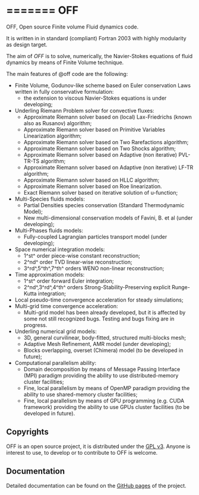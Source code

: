 =======
OFF
==========

OFF, Open source Finite volume Fluid dynamics code.

It is written in in standard (compliant) Fortran 2003 with highly modularity as design target.

The aim of _OFF_ is to solve, numerically, the Navier-Stokes equations of fluid dynamics by means of Finite Volume technique.

The main features of @off code are the following:
* Finite Volume, Godunov-like scheme based on Euler conservation Laws written in fully conservative formulation:
    - the extension to viscous Navier-Stokes equations is under developing;
* Underling Riemann Problem solver for convective fluxes:
    - Approximate Riemann solver based on (local) Lax-Friedrichs (known also as Rusanov) algorithm;
    - Approximate Riemann solver based on Primitive Variables Linearization algorithm;
    - Approximate Riemann solver based on Two Rarefactions algorithm;
    - Approximate Riemann solver based on Two Shocks algorithm;
    - Approximate Riemann solver based on Adaptive (non iterative) PVL-TR-TS algorithm;
    - Approximate Riemann solver based on Adaptive (non iterative) LF-TR algorithm;
    - Approximate Riemann solver based on HLLC algorithm;
    - Approximate Riemann solver based on Roe linearization.
    - Exact Riemann solver based on iterative solution of u-function;
* Multi-Species fluids models:
    - Partial Densities species conservation (Standard Thermodynamic Model);
    - New multi-dimensional conservation models of Favini, B. et al (under developing);
* Multi-Phases fluids models:
    - Fully-coupled Lagrangian particles transport model (under developing);
* Space numerical integration models:
    - 1^st^ order piece-wise constant reconstruction;
    - 2^nd^ order TVD linear-wise reconstruction;
    - 3^rd^,5^th^,7^th^ orders WENO non-linear reconstruction;
* Time approximation models:
    - 1^st^ order forward Euler integration;
    - 2^nd^,3^rd^,4^th^ orders Strong-Stability-Preserving explicit Runge-Kutta integration;
* Local pseudo-time convergence acceleration for steady simulations;
* Multi-grid time convergence acceleration:
    - Multi-grid model has been already developed, but it is affected by some not still recognized bugs. Testing and bugs fixing
      are in progress.
* Underling numerical grid models:
    - 3D, general curvilinear, body-fitted, structured multi-blocks mesh;
    - Adaptive Mesh Refinement, AMR model (under developing);
    - Blocks overlapping, overset (Chimera) model (to be developed in future);
* Computational parallelism ability:
    - Domain decomposition by means of Message Passing Interface (MPI) paradigm providing the ability to use distributed-memory
      cluster facilities;
    - Fine, local parallelism by means of OpenMP paradigm providing the ability to use shared-memory cluster facilities;
    - Fine, local parallelism by means of GPU programming (e.g. CUDA framework) providing the ability to use GPUs cluster
      facilities (to be developed in future).

Copyrights
----------

OFF is an open source project, it is distributed under the [GPL v3](http://www.gnu.org/licenses/gpl-3.0.html). Anyone is interest to use, to develop or to contribute to OFF is welcome.

Documentation
----------

Detailed documentation can be found on the [GitHub pages](http://szaghi.github.com/OFF/index.html) of the project.
